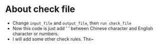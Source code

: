 # About check file
- Change `input_file` and `output_file`, then `run check_file`
- Now this code is just add ' ' between Chinese character and English character or numbers.
- I will add some other check rules. Thx~